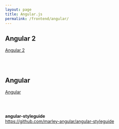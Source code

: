 ```yaml
---
layout: page
title: Angular.js
permalink: /frontend/angular/
---
```


## Angular 2

[Angular 2](/frontend/angular/v2/)


<br/><br/>

## Angular

[Angular](/frontend/angular/v1/)



<br/><br/>

<strong>angular-styleguide</strong>  
https://github.com/marley-angular/angular-styleguide
